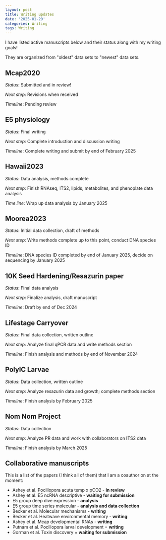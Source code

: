 ```yaml
---
layout: post
title: Writing updates
date: '2025-01-29'
categories: Writing
tags: Writing
---
```


I have listed active manuscripts below and their status along with my writing goals!  

They are organized from "oldest" data sets to "newest" data sets.  

## Mcap2020   

*Status*: Submitted and in review!

*Next step*: Revisions when received 

*Timeline*: Pending review

## E5 physiology 

*Status*: Final writing 

*Next step*: Complete introduction and discussion writing 

*Timeline*: Complete writing and submit by end of February 2025

## Hawaii2023

*Status*: Data analysis, methods complete 

*Next step*: Finish RNAseq, ITS2, lipids, metabolites, and phenoplate data analysis

*Time line*: Wrap up data analysis by January 2025

## Moorea2023

*Status*: Initial data collection, draft of methods

*Next step*: Write methods complete up to this point, conduct DNA species ID 

*Timeline*: DNA species ID completed by end of January 2025, decide on sequencing by January 2025

## 10K Seed Hardening/Resazurin paper 

*Status*: Final data analysis

*Next step*: Finalize analysis, draft manuscript   

*Timeline*: Draft by end of Dec 2024  

## Lifestage Carryover 

*Status*: Final data collection, written outline

*Next step*: Analyze final qPCR data and write methods section

*Timeline*: Finish analysis and methods by end of November 2024

## PolyIC Larvae   

*Status*: Data collection, written outline

*Next step*: Analyze resazurin data and growth; complete methods section

*Timeline*: Finish analysis by February 2025

## Nom Nom Project   

*Status*: Data collection

*Next step*: Analyze PR data and work with collaborators on ITS2 data

*Timeline*: Finish analysis by March 2025

## Collaborative manuscripts 

This is a list of the papers (I think all of them) that I am a coauthor on at the moment:  

- Ashey et al. Pocillopora acuta temp x pCO2 - **in review**
- Ashey et al. E5 ncRNA descriptive - **waiting for submission**
- E5 group deep dive expression - **analysis**
- E5 group time series molecular - **analysis and data collection**
- Becker et al. Molecular mechanisms - **writing**
- Becker et al. Heatwave environmental memory - **writing**  
- Ashey et al. Mcap developmental RNAs - **writing** 
- Putnam et al. Pocillopora larval development = **writing** 
- Gorman et al. Toxin discovery = **waiting for submission** 




